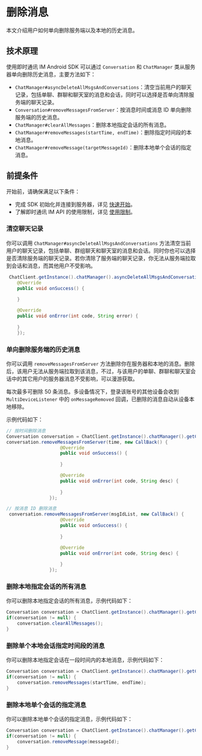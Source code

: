 # 删除消息

<Toc />

本文介绍用户如何单向删除服务端以及本地的历史消息。

## 技术原理

使用即时通讯 IM Android SDK 可以通过 `Conversation` 和 `ChatManager` 类从服务器单向删除历史消息，主要方法如下：

- `ChatManager#asyncDeleteAllMsgsAndConversations`：清空当前用户的聊天记录，包括单聊、群聊和聊天室的消息和会话，同时可以选择是否单向清除服务端的聊天记录。
- `Conversation#removeMessagesFromServer`：按消息时间或消息 ID 单向删除服务端的历史消息。
- `ChatManager#clearAllMessages`：删除本地指定会话的所有消息。
- `ChatManager#removeMessages(startTime, endTime)`：删除指定时间段的本地消息。
- `ChatManager#removeMessage(targetMessageId)`：删除本地单个会话的指定消息。

## 前提条件

开始前，请确保满足以下条件：

- 完成 SDK 初始化并连接到服务器，详见 [快速开始](quickstart.html)。
- 了解即时通讯 IM API 的使用限制，详见 [使用限制](limitation.html)。

### 清空聊天记录

你可以调用 `ChatManager#asyncDeleteAllMsgsAndConversations` 方法清空当前用户的聊天记录，包括单聊、群组聊天和聊天室的消息和会话。同时你也可以选择是否清除服务端的聊天记录。若你清除了服务端的聊天记录，你无法从服务端拉取到会话和消息，而其他用户不受影响。

```java
 ChatClient.getInstance().chatManager().asyncDeleteAllMsgsAndConversations(true, new CallBack() {
    @Override
    public void onSuccess() {
        
    }

    @Override
    public void onError(int code, String error) {
        
    }
    });
```

### 单向删除服务端的历史消息

你可以调用 `removeMessagesFromServer` 方法删除你在服务器和本地的消息。删除后，该用户无法从服务端拉取到该消息，不过，与该用户的单聊、群聊和聊天室会话中的其它用户的服务器消息不受影响，可以漫游获取。

每次最多可删除 50 条消息。多设备情况下，登录该账号的其他设备会收到 `MultiDeviceListener` 中的 `onMessageRemoved` 回调，已删除的消息自动从设备本地移除。

示例代码如下：

```java 
// 按时间删除消息
Conversation conversation = ChatClient.getInstance().chatManager().getConversation(username);
conversation.removeMessagesFromServer(time, new CallBack() {
                    @Override
                    public void onSuccess() {
                       
                    }

                    @Override
                    public void onError(int code, String desc) {
                       
                    }
                });

// 按消息 ID 删除消息
 conversation.removeMessagesFromServer(msgIdList, new CallBack() {
                    @Override
                    public void onSuccess() {
                       
                    }

                    @Override
                    public void onError(int code, String desc) {
                       
                    }
                });  
```

### 删除本地指定会话的所有消息

你可以删除本地指定会话的所有消息，示例代码如下：

```java
Conversation conversation = ChatClient.getInstance().chatManager().getConversation(conversationId);
if(conversation != null) {
    conversation.clearAllMessages();
}
```

### 删除单个本地会话指定时间段的消息

你可以删除本地指定会话在一段时间内的本地消息，示例代码如下：

```java
Conversation conversation = ChatClient.getInstance().chatManager().getConversation(conversationId);
if(conversation != null) {
    conversation.removeMessages(startTime, endTime);
}
```

### 删除本地单个会话的指定消息

你可以删除本地单个会话的指定消息，示例代码如下：

```java
Conversation conversation = ChatClient.getInstance().chatManager().getConversation(conversationId);
if(conversation != null) {
    conversation.removeMessage(messageId);
}
```



